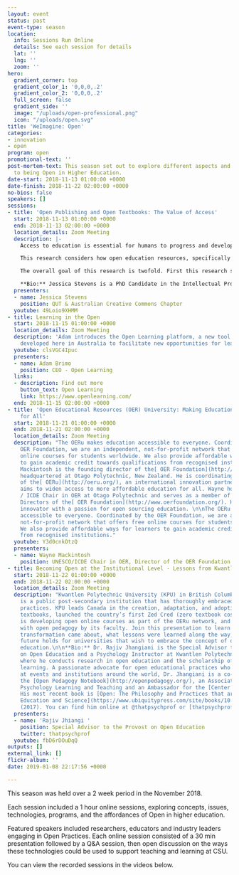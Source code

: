 ```yaml
---
layout: event
status: past
event-type: season
location:
  info: Sessions Run Online
  details: See each session for details
  lat: ''
  lng: ''
  zoom: ''
hero:
  gradient_corner: top
  gradient_color_1: '0,0,0,.2'
  gradient_color_2: '0,0,0,.2'
  full_screen: false
  gradient_side: ''
  image: "/uploads/open-professional.png"
  icon: "/uploads/open.svg"
title: 'WeImagine: Open'
categories:
- innovation
- open
program: open
promotional-text: ''
post-mortem-text: This season set out to explore different aspects and approaches
  to being Open in Higher Education.
date-start: 2018-11-13 01:00:00 +0000
date-finish: 2018-11-22 02:00:00 +0000
no-bios: false
speakers: []
sessions:
- title: 'Open Publishing and Open Textbooks: The Value of Access'
  start: 2018-11-13 01:00:00 +0000
  end: 2018-11-13 02:00:00 +0000
  location_details: Zoom Meeting
  description: |-
    Access to education is essential for humans to progress and develop to their full potential. The fundamental requirement of access to education is highlighted in the United Nation’s Sustainable Development Goal (SDG) number four, to ‘ensure inclusive and equitable quality education and promote lifelong learning opportunities for all’.

    This research considers how open education resources, specifically the creation and adaption of open textbooks, can be better used to support human progress and development through broader access to education. Specifically, it investigates how open publishing models work in the context of open textbooks in higher education. Drawing on the dominant open textbook publishing models in higher education and through qualitative research interviews with stakeholders, this research analyses the circumstances in which open publishing models are effective and efficient; and how they compare to each other.

    The overall goal of this research is twofold. First this research seeks to provide a template to guide Australian stakeholders in higher education on choosing between models of open publishing; making it easier to support, fund, create and adopt open textbooks in the Australian publishing ecosystem. Second, the outcomes of this research assist stakeholders in understanding the potential value associated with providing barrier free access to education resources, such as the potential to address SDGs and support human development.

    **Bio:** Jessica Stevens is a PhD Candidate in the Intellectual Property and Innovation Law Research Program at the Queensland University of Technology. Her research focuses on open access to knowledge, open publishing models, open education resources, sustainable development and human flourishing. She is also the Creative Commons Global Network Council Representative for the Australian Creative Commons Chapter.
  presenters:
  - name: Jessica Stevens
    position: QUT & Australian Creative Commons Chapter
  youtube: 49Loio9XHMM
- title: Learning in the Open
  start: 2018-11-15 01:00:00 +0000
  location_details: Zoom Meeting
  description: 'Adam introduces the Open Learning platform, a new tool that''s been
    developed here in Australia to facilitate new opportunities for learning online. '
  youtube: clsVGC4Ipuc
  presenters:
  - name: Adam Brimo
    position: CEO - Open Learning
  links:
  - description: Find out more
    button_text: Open Learning
    link: https://www.openlearning.com/
  end: 2018-11-15 02:00:00 +0000
- title: 'Open Educational Resources (OER) University: Making Education Accessible
    for All'
  start: 2018-11-21 01:00:00 +0000
  end: 2018-11-21 02:00:00 +0000
  location_details: Zoom Meeting
  description: "The OERu makes education accessible to everyone. Coordinated by the
    OER Foundation, we are an independent, not-for-profit network that offers free
    online courses for students worldwide. We also provide affordable ways for learners
    to gain academic credit towards qualifications from recognised institutions.\n\nWayne
    Mackintosh is the founding director of the[ OER Foundation](http://wikieducator.org/OERF:Home)
    headquartered at Otago Polytechnic, New Zealand. He is coordinating the establishment
    of the[ OERu](http://oeru.org/), an international innovation partnership which
    aims to widen access to more affordable education for all. Wayne holds the UNESCO
    / ICDE Chair in OER at Otago Polytechnic and serves as a member of the Board of
    Directors of the[ OER Foundation](http://www.oerfoundation.org/). He is a strategy
    innovator with a passion for open sourcing education. \n\nThe OERu makes education
    accessible to everyone. Coordinated by the OER Foundation, we are an independent,
    not-for-profit network that offers free online courses for students worldwide.
    We also provide affordable ways for learners to gain academic credit towards qualifications
    from recognised institutions."
  youtube: Y3d0cnkOtzQ
  presenters:
  - name: Wayne Mackintosh
    position: UNESCO/ICDE Chair in OER, Director of the OER Foundation
- title: Becoming Open at the Institutional Level - Lessons from Kwantlen Polytechnic
  start: 2018-11-22 01:00:00 +0000
  end: 2018-11-22 02:00:00 +0000
  location_details: Zoom Meeting
  description: "Kwantlen Polytechnic University (KPU) in British Columbia, Canada
    is a public post-secondary institution that has thoroughly embraced open educational
    practices. KPU leads Canada in the creation, adaptation, and adoption of open
    textbooks, launched the country’s first Zed Cred (zero textbook cost) programs,
    is developing open online courses as part of the OERu network, and supports experimentation
    with open pedagogy by its faculty. Join this presentation to learn about how this
    transformation came about, what lessons were learned along the way, and what the
    future holds for universities that wish to embrace the concept of openness in
    education.\n\n**Bio:** Dr. Rajiv Jhangiani is the Special Advisor to the Provost
    on Open Education and a Psychology Instructor at Kwantlen Polytechnic University,
    where he conducts research in open education and the scholarship of teaching and
    learning. A passionate advocate for open educational practices who has spoken
    at events and institutions around the world, Dr. Jhangiani is a co-founder of
    the [Open Pedagogy Notebook](http://openpedagogy.org/), an Associate Editor of
    Psychology Learning and Teaching and an Ambassador for the [Center for Open Science](https://cos.io/).
    His most recent book is [Open: The Philosophy and Practices that are Revolutionizing
    Education and Science](https://www.ubiquitypress.com/site/books/10.5334/bbc/)
    (2017). You can find him online at @thatpsychprof or [thatpsychprof.com](http://thatpsychprof.com/). "
  presenters:
  - name: 'Rajiv Jhiangi '
    position: Special Advisor to the Provost on Open Education
    twitter: thatpsychprof
  youtube: fbD6rDOuDqQ
outputs: []
external_link: []
flickr-album: ''
date: 2019-01-08 22:17:56 +0000

---
```

This season was held over a 2 week period in the November 2018.

Each session included a 1 hour online sessions, exploring concepts, issues, technologies, programs, and the affordances of Open in higher education.

Featured speakers included researchers, educators and industry leaders engaging in Open Practices. Each online session consisted of a 30 min presentation followed by a Q&A session, then open discussion on the ways these technologies could be used to support teaching and learning at CSU.

You can view the recorded sessions in the videos below.